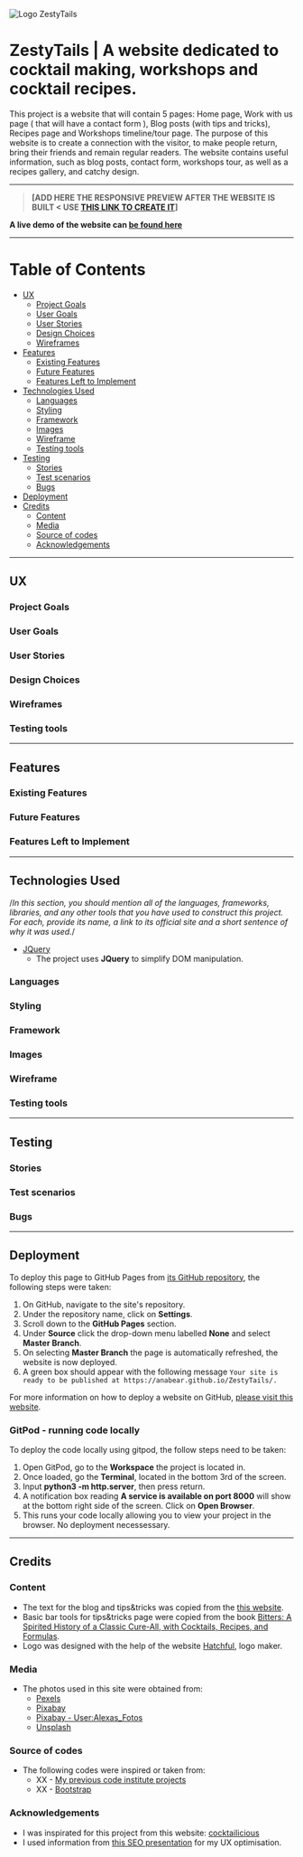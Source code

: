 ![Logo ZestyTails](https://e9faff69-245e-4c35-bd3e-a039de68a971.ws-eu01.gitpod.io/mini-browser/workspace/ZestyTails/assets/images/facebook_cover_photo_2.png)

# ZestyTails | A website dedicated to cocktail making, workshops and cocktail recipes. 

This project is a website that will contain 5 pages: Home page, Work with us page ( that will have a contact form ), Blog posts (with tips and tricks), Recipes page and Workshops timeline/tour page.
The purpose of this website is to create a connection with the visitor, to make people return, bring their friends and remain regular readers. The website contains useful information, such as blog posts, contact form, workshops tour, as well as a recipes gallery, and catchy design. 

---

> **[ADD HERE THE RESPONSIVE PREVIEW AFTER THE WEBSITE IS BUILT < USE [THIS LINK TO CREATE IT](http://ami.responsivedesign.is/)]**

**A live demo of the website can [**be found here**](Ahttps://anabear.github.io/ZestyTails/)**

---

# Table of Contents

* [UX](#UX)
  * [Project Goals](#Project-Goals)
  * [User Goals](#User-Goals)
  * [User Stories](#User-Stories)
  * [Design Choices](#Design-Choices)
  * [Wireframes](#Wireframes)
* [Features](#Features)
  * [Existing Features](#Existing-Features)
  * [Future Features](#Future-Features)
  * [Features Left to Implement](#Features-Left-to-Implement)
* [Technologies Used](#Technologies-Used)
  * [Languages](#Languages)
  * [Styling](#Styling)
  * [Framework](#Framework)
  * [Images](#Images)
  * [Wireframe](#Wireframe)
  * [Testing tools](#Testing-tools)
* [Testing](#Testing)
  * [Stories](#Stories)
  * [Test scenarios](#Test-scenarios)
  * [Bugs](#Bugs)
* [Deployment](#Deployment)
* [Credits](#Credits)
  * [Content](#Content)
  * [Media](#Media)
  * [Source of codes](#Source-of-codes)
  * [Acknowledgements](#Acknowledgements)
--- 
 
## UX
 

### Project Goals


### User Goals


### User Stories


### Design Choices


### Wireframes


### Testing tools


---

## Features

 
### Existing Features


### Future Features


### Features Left to Implement


---

## Technologies Used

/*In this section, you should mention all of the languages, frameworks, libraries, and any other tools that you have used to construct this project. For each, provide its name, a link to its official site and a short sentence of why it was used.*/

- [JQuery](https://jquery.com)
    - The project uses **JQuery** to simplify DOM manipulation.

    
### Languages

### Styling

### Framework

### Images

### Wireframe

### Testing tools


---


## Testing

### Stories

### Test scenarios

### Bugs

---

## Deployment

To deploy this page to GitHub Pages from [its GitHub repository](https://anabear.github.io/ZestyTails/), the following steps were taken:

1. On GitHub, navigate to the site's repository.
2. Under the repository name, click on **Settings**.
2. Scroll down to the **GitHub Pages** section.
3. Under **Source** click the drop-down menu labelled **None** and select **Master Branch**.
4. On selecting **Master Branch** the page is automatically refreshed, the website is now deployed.
5. A green box should appear with the following message `Your site is ready to be published at https://anabear.github.io/ZestyTails/.`

For more information on how to deploy a website on GitHub, [please visit this website](https://help.github.com/en/github/working-with-github-pages/configuring-a-publishing-source-for-your-github-pages-site).

### GitPod - running code locally
To deploy the code locally using gitpod, the follow steps need to be taken:

1. Open GitPod, go to the **Workspace** the project is located in.
2. Once loaded, go the **Terminal**, located in the bottom 3rd of the screen.
3. Input **python3 -m http.server**, then press return.
4. A notification box reading **A service is available on port 8000** will show at the bottom right side of the screen. Click on **Open Browser**.
5. This runs your code locally allowing you to view your project in the browser. No deployment necessessary.

---

## Credits

### Content
- The text for the blog and tips&tricks was copied from the [this website](https://www.cocktailicious.nl/).
- Basic bar tools for tips&tricks page were copied from the book [Bitters: A Spirited History of a Classic Cure-All, with Cocktails, Recipes, and Formulas](https://www.goodreads.com/book/show/11093116-bitters).
- Logo was designed with the help of the website [Hatchful](https://hatchful.shopify.com/), logo maker. 

### Media
- The photos used in this site were obtained from:
    - [Pexels](https://www.pexels.com/search/cocktail/)
    - [Pixabay](https://pixabay.com/images/search/cocktail/)
    - [Pixabay - User:Alexas_Fotos](https://pixabay.com/images/search/cocktail%20user:alexas_fotos/)
    - [Unsplash](https://unsplash.com/s/photos/cocktail)

### Source of codes
- The following codes were inspired or taken from:
    - XX - [My previous code institute projects](https://github.com/anabear?tab=repositories)
    - XX - [Bootstrap](https://getbootstrap.com/docs/4.4/getting-started/introduction/)

### Acknowledgements

- I was inspirated for this project from this website: [cocktailicious](https://www.cocktailicious.nl/)
- I used information from [this SEO presentation](https://drive.google.com/file/d/1qx3w0rWaW8wU4suiXL99cGWmt7Vr6ipN/view) for my UX optimisation.
